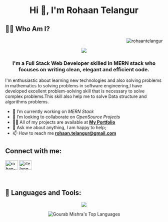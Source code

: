 <h1 align="center">Hi 👋, I'm Rohaan Telangur</h1>

##  🙋‍♂️ Who Am I?
<p  align="right"> <img src="https://komarev.com/ghpvc/?username=rohaantelangur&label=Profile%20views&color=0e75b6&style=flat" alt="rohaantelangur"/> </p>
<p align="center">
  <a href="https://github.com/DenverCoder1/readme-typing-svg"><img src="https://readme-typing-svg.herokuapp.com?lines=Computer+Science+Student;Full+Stack+Web+Developer;Always%20learning%20new%20things&center=true&width=380&height=45"></a>
</p>
<h3  align="center">I'm a Full Stack Web Developer skilled in MERN stack who focuses on writing clean, elegant and efficient code.</h3>
<p> I'm enthusiastic about learning new technologies and also solving problems in mathematics to solving problems in software engineering,I have developed excellent problem-solving skill that is necessary to solve complex problems.This skill also help me to solve Data structure and algorithms problems.</p>

 - 🌱 I’m currently working on *MERN Stack*
- 👯 I’m looking to collaborate on *OpenSource Projects*
- 👨‍💻 All of my projects are available at **[My Portfolio](https://portfolio-rohaantelangur.vercel.app/)**
- 💬 Ask me about anything, I am happy to help;
- 📫 How to reach me **rohaan.telangur@gmail.com**

## Connect with me:
<p align="left">
<a href="https://linkedin.com/in/rohan-telangur" target="blank"> <img align="center" src="https://raw.githubusercontent.com/rahuldkjain/github-profile-readme-generator/master/src/images/icons/Social/linked-in-alt.svg" alt="rohan-telangur" height="30" width="40" /></a>
<a href="https://www.leetcode.com/rtelangur" target="blank"><img align="center" src="https://raw.githubusercontent.com/rahuldkjain/github-profile-readme-generator/master/src/images/icons/Social/leet-code.svg" alt= "rtelangur" height="30" width="40" /></a>
</p >
<br/>


## 🚀 Languages and Tools:  
 <p align="center" >
  <img src="https://user-images.githubusercontent.com/82999542/132934744-131c1891-4a4f-4e88-a64a-36720ad7470b.png">
 </p>
 
 <p align="center"><img alt="Gourab Mishra's Top Languages" src="https://github-readme-stats.vercel.app/api/top-langs/?username=rohaantelangur&langs_count=8&count_private=true&layout=compact&theme=react&hide_border=true&bg_color=0D1117" />   
</p>

